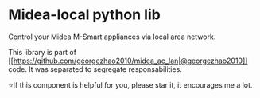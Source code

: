 # Midea-local python lib

Control your Midea M-Smart appliances via local area network.

This library is part of [[https://github.com/georgezhao2010/midea_ac_lan|@georgezhao2010]] code. It was separated to segregate responsabilities.

⭐If this component is helpful for you, please star it, it encourages me a lot.
